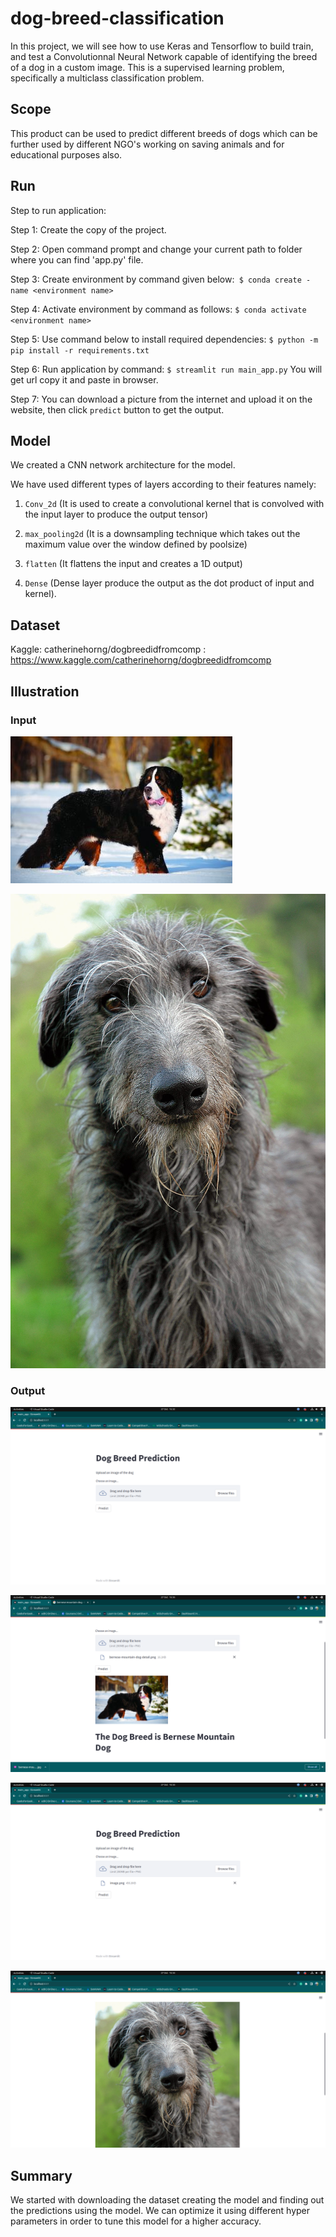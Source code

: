 # dog-breed-classification
In this project, we will see how to use Keras and Tensorflow to build train, and test a Convolutionnal Neural Network capable of identifying the breed of a dog in a custom image.  This is a supervised learning problem, specifically a multiclass classification problem.

## Scope
This product can be used to predict different breeds of dogs which can be further used by different NGO's working on saving animals and for educational purposes also.

## Run
Step to run application:

Step 1: Create the copy of the project.

Step 2: Open command prompt and change your current path to folder where you can find 'app.py' file.

Step 3: Create environment by command given below:` $ conda create -name <environment name>`

Step 4: Activate environment by command as follows: `$ conda activate <environment name>`

Step 5: Use command below to install required dependencies: `$ python -m pip install -r requirements.txt`

Step 6: Run application by command: `$ streamlit run main_app.py` You will get url copy it and paste in browser.

Step 7: You can download a picture from the internet and upload it on the website, then click `predict` button to get the output.

## Model
We created a CNN network architecture for the model.

We have used different types of layers according to their features namely:

1. `Conv_2d` (It is used to create a convolutional kernel that is convolved with the input layer to produce the output tensor)

2. `max_pooling2d` (It is a downsampling technique which takes out the maximum value over the window defined by poolsize)

3. `flatten` (It flattens the input and creates a 1D output)

4. `Dense` (Dense layer produce the output as the dot product of input and kernel).

## Dataset 
Kaggle: catherinehorng/dogbreedidfromcomp : https://www.kaggle.com/catherinehorng/dogbreedidfromcomp

## Illustration

### Input

![dog1](bernese-mountain-dog-detail.png)

![dog2](image.png)

### Output

![interface](streamlit_interface.png)

![whole_system](whole_system.png)

![uploaded_image](upload_image.png)

![displayed_output](displayed_image.png) 

## Summary
We started with downloading the dataset creating the model and finding out the predictions using the model. We can optimize it using different hyper parameters in order to tune this model for a higher accuracy.